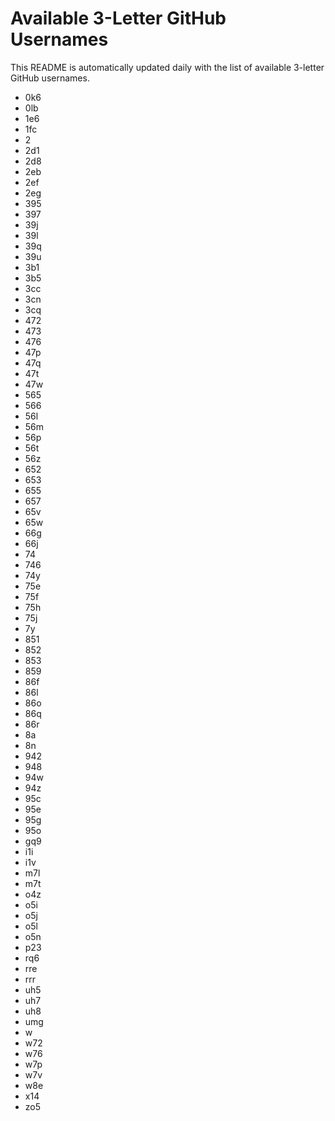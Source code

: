 # Available 3-Letter GitHub Usernames

This README is automatically updated daily with the list of available 3-letter GitHub usernames.

- 0k6
- 0lb
- 1e6
- 1fc
- 2
- 2d1
- 2d8
- 2eb
- 2ef
- 2eg
- 395
- 397
- 39j
- 39l
- 39q
- 39u
- 3b1
- 3b5
- 3cc
- 3cn
- 3cq
- 472
- 473
- 476
- 47p
- 47q
- 47t
- 47w
- 565
- 566
- 56l
- 56m
- 56p
- 56t
- 56z
- 652
- 653
- 655
- 657
- 65v
- 65w
- 66g
- 66j
- 74
- 746
- 74y
- 75e
- 75f
- 75h
- 75j
- 7y
- 851
- 852
- 853
- 859
- 86f
- 86l
- 86o
- 86q
- 86r
- 8a
- 8n
- 942
- 948
- 94w
- 94z
- 95c
- 95e
- 95g
- 95o
- gq9
- i1i
- i1v
- m7l
- m7t
- o4z
- o5i
- o5j
- o5l
- o5n
- p23
- rq6
- rre
- rrr
- uh5
- uh7
- uh8
- umg
- w
- w72
- w76
- w7p
- w7v
- w8e
- x14
- zo5
